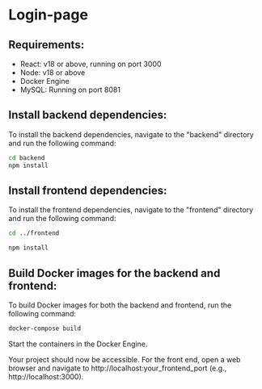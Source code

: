 # Login-page

## Requirements:

- React: v18 or above, running on port 3000
- Node: v18 or above
- Docker Engine
- MySQL: Running on port 8081

## Install backend dependencies:

To install the backend dependencies, navigate to the "backend" directory and run the following command:

```bash
cd backend
npm install
```

## Install frontend dependencies:

To install the frontend dependencies, navigate to the "frontend" directory and run the following command:

```bash
cd ../frontend
```
```bash
npm install
```

## Build Docker images for the backend and frontend:

To build Docker images for both the backend and frontend, run the following command:

```bash
docker-compose build
```

Start the containers in the Docker Engine.

Your project should now be accessible. For the front end, open a web browser and navigate to http://localhost:your_frontend_port (e.g., http://localhost:3000).
